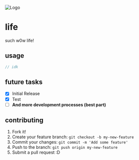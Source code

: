 ![Logo](http://emblemsbf.com/img/548.jpg)
# life
such w0w life!

## usage

```js
// idk
```

## future tasks

- [x] Initial Release
- [x] Test
- [ ] **And more development processes (best part)**

## contributing

1. Fork it!
2. Create your feature branch: `git checkout -b my-new-feature`
3. Commit your changes: `git commit -m 'Add some feature'`
4. Push to the branch: `git push origin my-new-feature`
5. Submit a pull request :D

